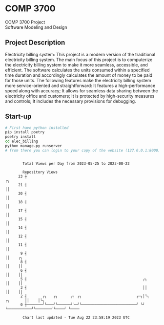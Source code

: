 # COMP 3700
COMP 3700 Project  
Software Modeling and Design
## Project Description
Electricity billing system: This project is a modern version of the traditional electricity billing system. The main focus of this project is to computerize the electricity billing system to make it more seamless, accessible, and efficient. The software calculates the units consumed within a specified time duration and accordingly calculates the amount of money to be paid for those units. The following features make the electricity billing system more service-oriented and straightforward: It features a high-performance speed along with accuracy; It allows for seamless data sharing between the electricity office and customers; It is protected by high-security measures and controls; It includes the necessary provisions for debugging.

## Start-up
```bash
# First have python installed
pip install poetry
poetry install
cd elec_billing
python manage.py runserver
# from there you can login to your copy of the website (127.0.0.1:8000), default creds are admin/admin
```

```

        Total Views per Day from 2023-05-25 to 2023-08-22

        Repository Views
      23 ┼                                                                            ╭╮
      21 ┤                                                                            ││
      20 ┤                                                                            ││
      18 ┤                                                                            ││
      17 ┤                                                                            ││
      15 ┤                                                                            ││
      14 ┤                                                                            ││
      12 ┤                                                                            ││
      11 ┤                                                                            ││
       9 ┤                                                                            ││    ╭╮
       8 ┤                                                                            ││    ││
       6 ┤                                                                            ││    ││
       5 ┤                                                     ╭╮                     ││    ││
       3 ┤                                                     ││                     ││    ││
       2 ┤       ╭╮   ╭╮      ╭╮ ╭╮                         ╭─╮│╰╮           ╭╮       ││    │╰╮
       0 ┼───────╯╰───╯╰──────╯╰─╯╰─────────────────────────╯ ╰╯ ╰───────────╯╰───────╯╰────╯ ╰────

        Chart last updated - Tue Aug 22 23:58:19 2023 UTC
        
```
